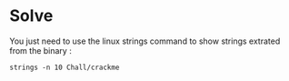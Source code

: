 # Solve

You just need to use the linux strings command to show strings extrated from the binary :  

```bash=
strings -n 10 Chall/crackme
```
